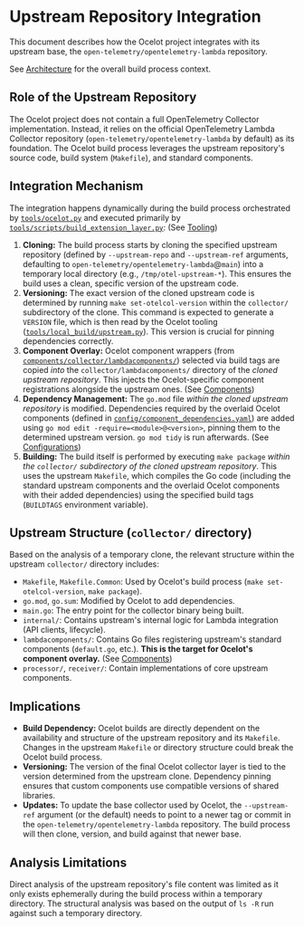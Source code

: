 # Upstream Repository Integration

This document describes how the Ocelot project integrates with its upstream base, the `open-telemetry/opentelemetry-lambda` repository.

See [Architecture](./architecture.md) for the overall build process context.

## Role of the Upstream Repository

The Ocelot project does not contain a full OpenTelemetry Collector implementation. Instead, it relies on the official OpenTelemetry Lambda Collector repository (`open-telemetry/opentelemetry-lambda` by default) as its foundation. The Ocelot build process leverages the upstream repository's source code, build system (`Makefile`), and standard components.

## Integration Mechanism

The integration happens dynamically during the build process orchestrated by [`tools/ocelot.py`](./tooling.md#1-toolsocelotpy) and executed primarily by [`tools/scripts/build_extension_layer.py`](./tooling.md#3-toolsscriptsbuild_extension_layerpy): (See [Tooling](./tooling.md))

1.  **Cloning:** The build process starts by cloning the specified upstream repository (defined by `--upstream-repo` and `--upstream-ref` arguments, defaulting to `open-telemetry/opentelemetry-lambda`@`main`) into a temporary local directory (e.g., `/tmp/otel-upstream-*`). This ensures the build uses a clean, specific version of the upstream code.
2.  **Versioning:** The exact version of the cloned upstream code is determined by running `make set-otelcol-version` within the `collector/` subdirectory of the clone. This command is expected to generate a `VERSION` file, which is then read by the Ocelot tooling ([`tools/local_build/upstream.py`](./tooling.md#2-toolslocal_build-module)). This version is crucial for pinning dependencies correctly.
3.  **Component Overlay:** Ocelot component wrappers (from [`components/collector/lambdacomponents/`](./components.md)) selected via build tags are copied *into* the `collector/lambdacomponents/` directory of the *cloned upstream repository*. This injects the Ocelot-specific component registrations alongside the upstream ones. (See [Components](./components.md))
4.  **Dependency Management:** The `go.mod` file *within the cloned upstream repository* is modified. Dependencies required by the overlaid Ocelot components (defined in [`config/component_dependencies.yaml`](./configurations.md#2-configcomponent_dependenciesyaml)) are added using `go mod edit -require=<module>@<version>`, pinning them to the determined upstream version. `go mod tidy` is run afterwards. (See [Configurations](./configurations.md))
5.  **Building:** The build itself is performed by executing `make package` *within the `collector/` subdirectory of the cloned upstream repository*. This uses the upstream `Makefile`, which compiles the Go code (including the standard upstream components and the overlaid Ocelot components with their added dependencies) using the specified build tags (`BUILDTAGS` environment variable).

## Upstream Structure (`collector/` directory)

Based on the analysis of a temporary clone, the relevant structure within the upstream `collector/` directory includes:

-   `Makefile`, `Makefile.Common`: Used by Ocelot's build process (`make set-otelcol-version`, `make package`).
-   `go.mod`, `go.sum`: Modified by Ocelot to add dependencies.
-   `main.go`: The entry point for the collector binary being built.
-   `internal/`: Contains upstream's internal logic for Lambda integration (API clients, lifecycle).
-   `lambdacomponents/`: Contains Go files registering upstream's standard components (`default.go`, etc.). **This is the target for Ocelot's component overlay.** (See [Components](./components.md))
-   `processor/`, `receiver/`: Contain implementations of core upstream components.

## Implications

-   **Build Dependency:** Ocelot builds are directly dependent on the availability and structure of the upstream repository and its `Makefile`. Changes in the upstream `Makefile` or directory structure could break the Ocelot build process.
-   **Versioning:** The version of the final Ocelot collector layer is tied to the version determined from the upstream clone. Dependency pinning ensures that custom components use compatible versions of shared libraries.
-   **Updates:** To update the base collector used by Ocelot, the `--upstream-ref` argument (or the default) needs to point to a newer tag or commit in the `open-telemetry/opentelemetry-lambda` repository. The build process will then clone, version, and build against that newer base.

## Analysis Limitations

Direct analysis of the upstream repository's file content was limited as it only exists ephemerally during the build process within a temporary directory. The structural analysis was based on the output of `ls -R` run against such a temporary directory.

